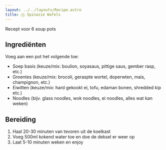 ```yaml
---
layout: ../../layouts/Recipe.astro
title: Ⓥ Spinazie Wafels
---
```


R﻿ecept voor 6 soup pots

## Ingrediënten

Voeg aan een pot het volgende toe:

- Soep basis (keuze/mix: boulion, soyasaus, pittige saus, gember rasp, etc.)
- Groentes (keuze/mix: brocoli, geraspte wortel, doperwten, mais, champignon, etc.)
- Eiwitten (keuze/mix: hard gekookt ei, tofu, edaman bonen, shredded kip etc.)
- Noodles (bijv. glass noodles, wok noodles, ei noodles, alles wat kan weken)

## Bereiding

1. Haal 20-30 minuten van tevoren uit de koelkast
2. Voeg 500ml kokend water toe en doe de deksel er weer op
3. Laat 5-10 minuten weken en enjoy
